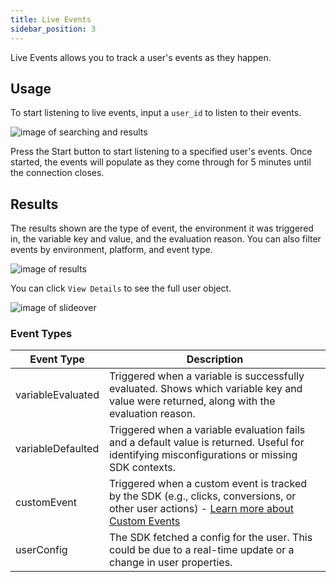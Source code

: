 ```yaml
---
title: Live Events
sidebar_position: 3
---
```


Live Events allows you to track a user's events as they happen.

## Usage

To start listening to live events, input a `user_id` to listen to their events.

![image of searching and results](/live-events-overview.png)

Press the Start button to start listening to a specified user's events. Once started, the events will populate as they come through for 5 minutes until the connection closes.

## Results

The results shown are the type of event, the environment it was triggered in, the variable key and value, and the evaluation reason. You can also filter events by environment, platform, and event type.

![image of results](/live-events-results.png)

You can click `View Details` to see the full user object.

![image of slideover](/live-events-slideover.png)

### Event Types

| Event Type        | Description                                                                                                                                                                                              |
| ----------------- | -------------------------------------------------------------------------------------------------------------------------------------------------------------------------------------------------------- |
| variableEvaluated | Triggered when a variable is successfully evaluated. Shows which variable key and value were returned, along with the evaluation reason.                                                                 |
| variableDefaulted | Triggered when a variable evaluation fails and a default value is returned. Useful for identifying misconfigurations or missing SDK contexts.                                                            |
| customEvent       | Triggered when a custom event is tracked by the SDK (e.g., clicks, conversions, or other user actions) - [Learn more about Custom Events](https://docs.devcycle.com/sdk/features#tracking-custom-events) |
| userConfig        | The SDK fetched a config for the user. This could be due to a real-time update or a change in user properties.                                                                                           |
